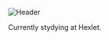 ![Header](https://github.com/Victoria-Borovik/Victoria-Borovik/assets/103994412/61c3e75e-ed68-40f1-bc37-065b9510d990)

Currently stydying at Hexlet.
